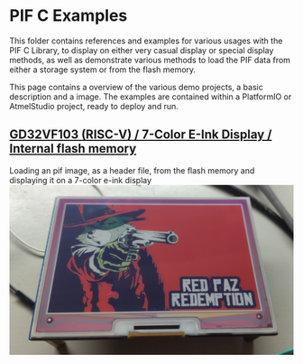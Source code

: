 # PIF C Examples
This folder contains references and examples for various usages with the PIF C Library, to display on either very casual display or special display methods, as well as demonstrate various methods to load the PIF data from either a storage system or from the flash memory.

This page contains a overview of the various demo projects, a basic description and a image. The examples are contained within a PlatformIO or AtmelStudio project, ready to deploy and run.

## [GD32VF103 (RISC-V) / 7-Color E-Ink Display / Internal flash memory](GD32VF_epaper/README.md)
Loading an pif image, as a header file, from the flash memory and displaying it on a 7-color e-ink display
![E-Ink PIF Image](GD32VF_epaper/img/reddead.jpg)

